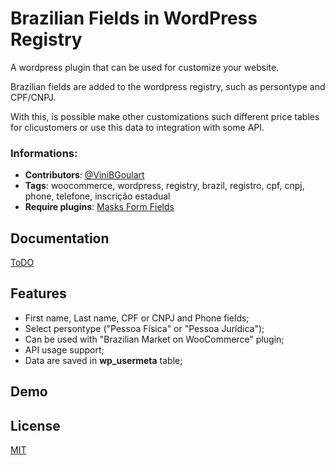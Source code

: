 
# Brazilian Fields in WordPress Registry

A wordpress plugin that can be used for customize your website.

Brazilian fields are added to the wordpress registry, such as persontype and CPF/CNPJ.

With this, is possible make other customizations such different price tables for clicustomers or use this data to integration with some API.
### Informations:

- **Contributors**: [@ViniBGoulart](https://github.com/ViniBGoulart)
- **Tags**: woocommerce, wordpress, registry, brazil, registro, cpf, cnpj, phone, telefone, inscrição estadual
- **Require plugins**: [Masks Form Fields](https://br.wordpress.org/plugins/masks-form-fields/)


## Documentation

[ToDO]()


## Features

- First name, Last name, CPF or CNPJ and Phone fields;
- Select persontype ("Pessoa Física" or "Pessoa Jurídica");
- Can be used with "Brazilian Market on WooCommerce" plugin;
- API usage support;
- Data are saved in **wp_usermeta** table;


## Demo

<blockquote class="imgur-embed-pub" lang="en" data-id="a/rnsQf5t" data-context="false" ><a href="//imgur.com/a/3G5qPFm"></a></blockquote><script async src="//s.imgur.com/min/embed.js" charset="utf-8"></script>
<blockquote class="imgur-embed-pub" lang="en" data-id="a/rnsQf5t" data-context="false" ><a href="//imgur.com/a/rnsQf5t"></a></blockquote><script async src="//s.imgur.com/min/embed.js" charset="utf-8"></script>


## License

[MIT](https://choosealicense.com/licenses/mit/)


